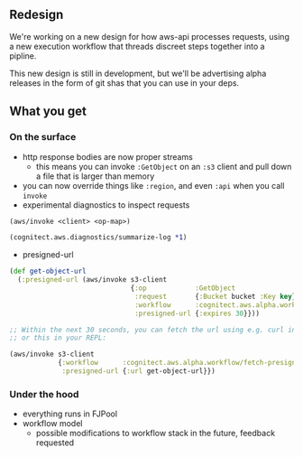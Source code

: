 ## Redesign

We're working on a new design for how aws-api processes requests, using
a new execution workflow that threads discreet steps together into a pipline.

This new design is still in development, but we'll be advertising alpha
releases in the form of git shas that you can use in your deps.

## What you get

### On the surface

- http response bodies are now proper streams
  - this means you can invoke `:GetObject` on an `:s3` client and pull down
    a file that is larger than memory
- you can now override things like `:region`, and even `:api` when you call `invoke`
- experimental diagnostics to inspect requests

``` clojure
(aws/invoke <client> <op-map>)

(cognitect.aws.diagnostics/summarize-log *1)
```


- presigned-url

``` clojure
(def get-object-url
  (:presigned-url (aws/invoke s3-client
                              {:op            :GetObject
                               :request       {:Bucket bucket :Key key}
                               :workflow      :cognitect.aws.alpha.workflow/presigned-url
                               :presigned-url {:expires 30}}))

;; Within the next 30 seconds, you can fetch the url using e.g. curl in a shell,
;; or this in your REPL:

(aws/invoke s3-client
            {:workflow      :cognitect.aws.alpha.workflow/fetch-presigned-url
             :presigned-url {:url get-object-url}})
```

### Under the hood

- everything runs in FJPool
- workflow model
  - possible modifications to workflow stack in the future, feedback requested
